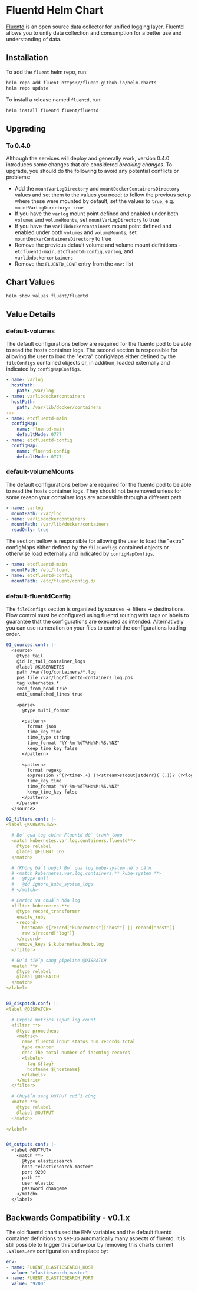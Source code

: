 # Fluentd Helm Chart

[Fluentd](https://www.fluentd.org/) is an open source data collector for unified logging layer. Fluentd allows you to unify data collection and consumption for a better use and understanding of data.

## Installation

To add the `fluent` helm repo, run:

```sh
helm repo add fluent https://fluent.github.io/helm-charts
helm repo update
```

To install a release named `fluentd`, run:

```sh
helm install fluentd fluent/fluentd
```
## Upgrading

### To 0.4.0

Although the services will deploy and generally work, version 0.4.0 introduces some changes that are considered _breaking changes_. To upgrade, you should do the following to avoid any potential conflicts or problems:

- Add the `mountVarLogDirectory` and `mountDockerContainersDirectory` values and set them to the values you need; to follow the previous setup where these were mounted by default, set the values to `true`, e.g. `mountVarLogDirectory: true`
- If you have the `varlog` mount point defined and enabled under both `volumes` and `volumeMounts`, set `mountVarLogDirectory` to true
- If you have the `varlibdockercontainers` mount point defined and enabled under both `volumes` and `volumeMounts`, set `mountDockerContainersDirectory` to true
- Remove the previous default volume and volume mount definitions - `etcfluentd-main`, `etcfluentd-config`, `varlog`, and `varlibdockercontainers`
- Remove the `FLUENTD_CONF` entry from the `env:` list

## Chart Values

```sh
helm show values fluent/fluentd
```

## Value Details

### default-volumes

The default configurations bellow are required for the fluentd pod to be able to read the hosts container logs. The second section is responsible for  allowing the user to load the "extra" configMaps either defined by the `fileConfigs` contained objects or, in addition, loaded externally and indicated by `configMapConfigs`.

```yaml
- name: varlog
  hostPath:
    path: /var/log
- name: varlibdockercontainers
  hostPath:
    path: /var/lib/docker/containers
---
- name: etcfluentd-main
  configMap:
    name: fluentd-main
    defaultMode: 0777
- name: etcfluentd-config
  configMap:
    name: fluentd-config
    defaultMode: 0777
```

### default-volumeMounts

The default configurations bellow are required for the fluentd pod to be able to read the hosts container logs. They should not be removed unless for some reason your container logs are accessible through a different path

```yaml
- name: varlog
  mountPath: /var/log
- name: varlibdockercontainers
  mountPath: /var/lib/docker/containers
  readOnly: true
```

The section bellow is responsible for allowing the user to load the "extra" configMaps either defined by the `fileConfigs` contained objects or otherwise load externally and indicated by `configMapConfigs`.

```yaml
- name: etcfluentd-main
  mountPath: /etc/fluent
- name: etcfluentd-config
  mountPath: /etc/fluent/config.d/
  ```

### default-fluentdConfig

The `fileConfigs` section is organized by sources -> filters -> destinations. Flow control must be configured using fluentd routing with tags or labels to guarantee that the configurations are executed as intended. Alternatively you can use numeration on your files to control the configurations loading order.

```yaml
01_sources.conf: |-
  <source>
    @type tail
    @id in_tail_container_logs
    @label @KUBERNETES
    path /var/log/containers/*.log
    pos_file /var/log/fluentd-containers.log.pos
    tag kubernetes.*
    read_from_head true
    emit_unmatched_lines true

    <parse>
      @type multi_format

      <pattern>
        format json
        time_key time
        time_type string
        time_format "%Y-%m-%dT%H:%M:%S.%NZ"
        keep_time_key false
      </pattern>

      <pattern>
        format regexp
        expression /^(?<time>.+) (?<stream>stdout|stderr)( (.))? (?<log>.*)$/
        time_key time
        time_format "%Y-%m-%dT%H:%M:%S.%NZ"
        keep_time_key false
      </pattern>
    </parse>
  </source>

02_filters.conf: |-
<label @KUBERNETES>

  # Bỏ qua log chính Fluentd để tránh loop
  <match kubernetes.var.log.containers.fluentd**>
    @type relabel
    @label @FLUENT_LOG
  </match>

  # (Không bắt buộc) Bỏ qua log kube-system nếu cần
  # <match kubernetes.var.log.containers.**_kube-system_**>
  #   @type null
  #   @id ignore_kube_system_logs
  # </match>

  # Enrich và chuẩn hóa log
  <filter kubernetes.**>
    @type record_transformer
    enable_ruby
    <record>
      hostname ${record["kubernetes"]["host"] || record["host"]}
      raw ${record["log"]}
    </record>
    remove_keys $.kubernetes.host,log
  </filter>

  # Gửi tiếp sang pipeline @DISPATCH
  <match **>
    @type relabel
    @label @DISPATCH
  </match>
</label>


03_dispatch.conf: |-
<label @DISPATCH>

  # Expose metrics input log count
  <filter **>
    @type prometheus
    <metric>
      name fluentd_input_status_num_records_total
      type counter
      desc The total number of incoming records
      <labels>
        tag ${tag}
        hostname ${hostname}
      </labels>
    </metric>
  </filter>

  # Chuyển sang OUTPUT cuối cùng
  <match **>
    @type relabel
    @label @OUTPUT
  </match>

</label>


04_outputs.conf: |-
  <label @OUTPUT>
    <match **>
      @type elasticsearch
      host "elasticsearch-master"
      port 9200
      path ""
      user elastic
      password changeme
    </match>
  </label>
```

## Backwards Compatibility - v0.1.x

The old fluentd chart used the ENV variables and the default fluentd container definitions to set-up automatically many aspects of fluentd. It is still possible to trigger this behaviour by removing this charts current `.Values.env` configuration and replace by:

```yaml
env:
- name: FLUENT_ELASTICSEARCH_HOST
  value: "elasticsearch-master"
- name: FLUENT_ELASTICSEARCH_PORT
  value: "9200"
```
